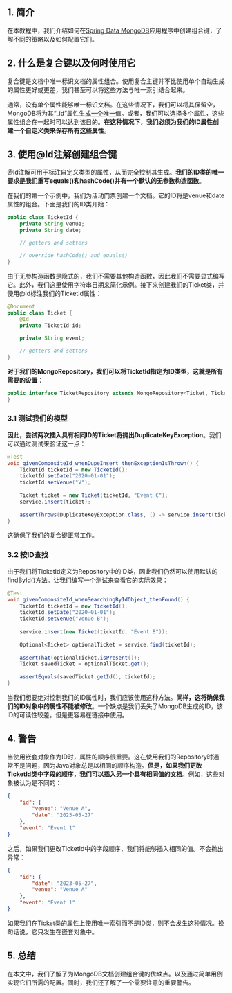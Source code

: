 ## 1. 简介

在本教程中，我们介绍如何在[Spring Data MongoDB]()应用程序中创建组合键，了解不同的策略以及如何配置它们。

## 2. 什么是复合键以及何时使用它

复合键是文档中唯一标识文档的属性组合。使用复合主键并不比使用单个自动生成的属性更好或更差，我们甚至可以将这些方法与唯一索引结合起来。

通常，没有单个属性能够唯一标识文档。在这些情况下，我们可以将其保留空，MongoDB将为其“_id”属性[生成一个唯一值]()。或者，我们可以选择多个属性，这些属性组合在一起时可以达到该目的。**在这种情况下，我们必须为我们的ID属性创建一个自定义类来保存所有这些属性**。

## 3. 使用@Id注解创建组合键

@Id注解可用于标注自定义类型的属性，从而完全控制其生成。**我们的ID类的唯一要求是我们重写equals()和hashCode()并有一个默认的无参数构造函数**。

在我们的第一个示例中，我们为活动门票创建一个文档。它的ID将是venue和date属性的组合。下面是我们的ID类开始：

```java
public class TicketId {
    private String venue;
    private String date;

    // getters and setters

    // override hashCode() and equals()
}
```

由于无参构造函数是隐式的，我们不需要其他构造函数，因此我们不需要显式编写它。此外，我们这里使用字符串日期来简化示例。接下来创建我们的Ticket类，并使用@Id标注我们的TicketId属性：

```java
@Document
public class Ticket {
    @Id
    private TicketId id;

    private String event;

    // getters and setters
}
```

**对于我们的MongoRepository，我们可以将TicketId指定为ID类型，这就是所有需要的设置**：

```java
public interface TicketRepository extends MongoRepository<Ticket, TicketId> {
}
```

### 3.1 测试我们的模型

**因此，尝试两次插入具有相同ID的Ticket将抛出DuplicateKeyException**。我们可以通过测试来验证这一点：

```java
@Test
void givenCompositeId_whenDupeInsert_thenExceptionIsThrown() {
    TicketId ticketId = new TicketId();
    ticketId.setDate("2020-01-01");
    ticketId.setVenue("V");
    
    Ticket ticket = new Ticket(ticketId, "Event C");
    service.insert(ticket);
    
    assertThrows(DuplicateKeyException.class, () -> service.insert(ticket));
}
```

这确保了我们的复合键正常工作。

### 3.2 按ID查找

由于我们将TicketId定义为Repository中的ID类，因此我们仍然可以使用默认的findById()方法。让我们编写一个测试来查看它的实际效果：

```java
@Test
void givenCompositeId_whenSearchingByIdObject_thenFound() {
    TicketId ticketId = new TicketId();
    ticketId.setDate("2020-01-01");
    ticketId.setVenue("Venue B");
    
    service.insert(new Ticket(ticketId, "Event B"));
    
    Optional<Ticket> optionalTicket = service.find(ticketId);
    
    assertThat(optionalTicket.isPresent());
    Ticket savedTicket = optionalTicket.get();
    
    assertEquals(savedTicket.getId(), ticketId);
}
```

当我们想要绝对控制我们的ID属性时，我们应该使用这种方法。**同样，这将确保我们的ID对象中的属性不能被修改**。一个缺点是我们丢失了MongoDB生成的ID，该ID的可读性较差。但是更容易在链接中使用。

## 4. 警告

当使用嵌套对象作为ID时，属性的顺序很重要。这在使用我们的Repository时通常不是问题，因为Java对象总是以相同的顺序构造。**但是，如果我们更改TicketId类中字段的顺序，我们可以插入另一个具有相同值的文档**。例如，这些对象被认为是不同的：

```json
{
    "id": {
        "venue": "Venue A",
        "date": "2023-05-27"
    },
    "event": "Event 1"
}
```

之后，如果我们更改TicketId中的字段顺序，我们将能够插入相同的值。不会抛出异常：

```json
{
    "id": {
        "date": "2023-05-27",
        "venue": "Venue A"
    },
    "event": "Event 1"
}
```

如果我们在Ticket类的属性上使用唯一索引而不是ID类，则不会发生这种情况。换句话说，它只发生在嵌套对象中。

## 5. 总结

在本文中，我们了解了为MongoDB文档创建组合键的优缺点。以及通过简单用例实现它们所需的配置。同时，我们还了解了一个需要注意的重要警告。